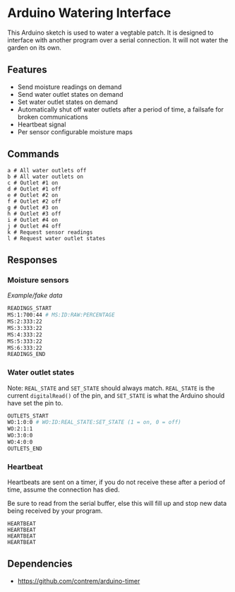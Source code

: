 # Arduino Watering Interface

This Arduino sketch is used to water a vegtable patch. It is designed to interface with another program over a serial connection. It will not water the garden on its own.

## Features

* Send moisture readings on demand
* Send water outlet states on demand
* Set water outlet states on demand
* Automatically shut off water outlets after a period of time, a failsafe for broken communications
* Heartbeat signal
* Per sensor configurable moisture maps

## Commands

```
a # All water outlets off
b # All water outlets on
c # Outlet #1 on
d # Outlet #1 off
e # Outlet #2 on
f # Outlet #2 off
g # Outlet #3 on
h # Outlet #3 off
i # Outlet #4 on
j # Outlet #4 off
k # Request sensor readings
l # Request water outlet states
```

## Responses

### Moisture sensors

_Example/fake data_

```bash
READINGS_START
MS:1:700:44 # MS:ID:RAW:PERCENTAGE
MS:2:333:22
MS:3:333:22
MS:4:333:22
MS:5:333:22
MS:6:333:22
READINGS_END
```
### Water outlet states

Note: `REAL_STATE` and `SET_STATE` should always match. `REAL_STATE` is the current `digitalRead()` of the pin, and `SET_STATE` is what the Arduino should have set the pin to.

```bash
OUTLETS_START
WO:1:0:0 # WO:ID:REAL_STATE:SET_STATE (1 = on, 0 = off)
WO:2:1:1
WO:3:0:0
WO:4:0:0
OUTLETS_END
```

### Heartbeat

Heartbeats  are sent on a timer, if you do not receive these after a period of time, assume the connection has died.

Be sure to read from the serial buffer, else this will fill up and stop new data being received by your program.

```
HEARTBEAT
HEARTBEAT
HEARTBEAT
HEARTBEAT
```

## Dependencies

* https://github.com/contrem/arduino-timer

